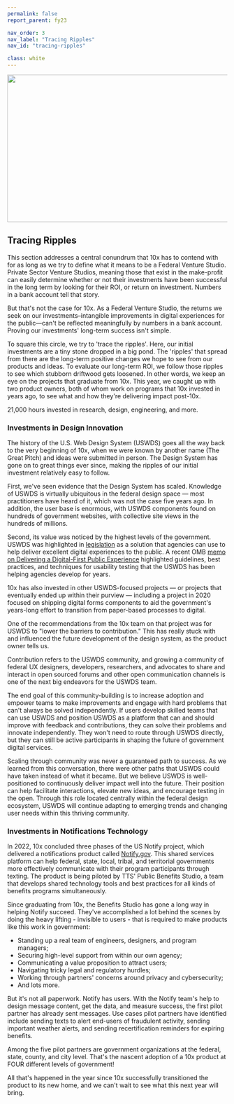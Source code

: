 ```yaml
---
permalink: false
report_parent: fy23

nav_order: 3
nav_label: "Tracing Ripples"
nav_id: "tracing-ripples"

class: white
---
```

<div class="section-divider">
    <img alt="" src="{{ '/assets/images/impact-reports/tracing-ripples.svg' | url }}" width="528" height="337">
</div>

## Tracing Ripples

This section addresses a central conundrum that 10x has to contend with for as long as we try to define  what it means to be a Federal Venture Studio. Private Sector Venture Studios, meaning those that exist in the make-profit can easily determine whether or not their investments have been successful in the long term by looking for their ROI, or return on investment. Numbers in a bank account tell that story.

But that's not the case for 10x. As a Federal Venture Studio, the returns we seek on our investments–intangible improvements in digital experiences for the public—can't be reflected meaningfully by numbers in a bank account. Proving our investments' long-term success isn't simple.

To square this circle, we try to 'trace the ripples'. Here, our initial investments are a tiny stone dropped in a big pond. The 'ripples' that spread from there are the long-term positive changes we hope to see from our products and ideas. To evaluate our long-term ROI, we follow those ripples to see which stubborn driftwood gets loosened. In other words, we keep an eye on the projects that graduate from 10x. This year, we caught up with two product owners, both of whom work on programs that 10x invested in years ago, to see what and how they're delivering impact post-10x.

<aside class="overview-text" role="note">
  <div class="contentRow">
      <span class="hilighted-text"><span class="text-bold">21,000</span></span> hours invested in research, design, engineering, and more.
  </div>
</aside>

### Investments in Design Innovation

The history of the U.S. Web Design System (USWDS) goes all the way back to the very beginning of 10x, when we were known by another name (The Great Pitch) and ideas were submitted in person. The Design System has gone on to great things ever since, making the ripples of our initial investment relatively easy to follow.

First, we've seen evidence that the Design System has scaled. Knowledge of USWDS is virtually ubiquitous in the federal design space — most practitioners have heard of it, which was not the case five years ago. In addition, the user base is enormous, with USWDS components found on hundreds of government websites, with collective site views in the hundreds of millions. 

Second, its value was noticed by the highest levels of the government. USWDS was highlighted in <a class="usa-link usa-link--external" rel="noreferrer" target="_blank" href="https://www.congress.gov/bill/115th-congress/house-bill/5759/text">legislation</a> as a solution that agencies can use to help deliver excellent digital experiences to the public. A recent OMB <a class="usa-link usa-link--external" rel="noreferrer" target="_blank" href="https://www.whitehouse.gov/wp-content/uploads/2023/09/M-23-22-Delivering-a-Digital-First-Public-Experience.pdf">memo on Delivering a Digital-First Public Experience</a> highlighted guidelines, best practices, and techniques for usability testing that the USWDS has been helping agencies develop for years.

10x has also invested in other USWDS-focused projects — or projects that eventually ended up within their purview — including a project in 2020 focused on shipping digital forms components to aid the government's years-long effort to transition from paper-based processes to digital.

One of the recommendations from the 10x team on that project was for USWDS to "lower the barriers to contribution." This has really stuck with and influenced the future development of the design system, as the product owner tells us.

Contribution refers to the USWDS community, and growing a community of federal UX designers, developers, researchers, and advocates to share and interact in open sourced forums and other open communication channels is one of the next big endeavors for the USWDS team.

The end goal of this community-building is to increase adoption and empower teams to make improvements and engage with hard problems that can't always be solved independently.  If users develop skilled teams that can use USWDS and position USWDS as a platform that can and should improve with feedback and contributions, they can solve their problems and innovate independently. They won't need to route through USWDS directly, but they can still  be active participants in shaping the future of government digital services.

Scaling through community was never a guaranteed path to success. As we learned from this conversation, there were other paths that USWDS could have taken instead of what it became. But we believe USWDS is well-positioned to continuously deliver impact well into the future. Their position can help facilitate interactions, elevate new ideas, and encourage testing in the open. Through this role located centrally within the federal design ecosystem, USWDS will continue adapting to emerging trends and changing user needs within this thriving community. 

### Investments in Notifications Technology

In 2022, 10x concluded three phases of the US Notify project, which delivered a notifications  product called  <a class="usa-link usa-link--external" rel="noreferrer" target="_blank" href="https://www.notify.gov">Notify.gov</a>. <span class="text-bold">This shared services platform can help federal, state, local, tribal, and territorial governments more effectively communicate with their program participants</span> through texting. The product is being piloted by TTS' Public Benefits Studio, a team that develops shared technology tools and best practices for all kinds of benefits programs simultaneously.

Since graduating from 10x, the Benefits Studio has gone a long way in helping Notify succeed. They've accomplished a lot behind the scenes by doing the heavy lifting - invisible to users - that is required to make products like this work in government:

- Standing up a real team of engineers, designers, and program managers; 
- Securing high-level support from within our own agency; 
- Communicating a value proposition to attract users; 
- Navigating tricky legal and regulatory hurdles;
- Working through partners' concerns around privacy and cybersecurity;
- And lots more.

But it's not all paperwork. Notify has users. With the Notify team's help to design message content, get the data, and measure success, the first pilot partner has already sent messages. Use cases pilot partners have identified include sending texts to alert end-users of fraudulent activity, sending important weather alerts, and sending recertification reminders for expiring benefits.

Among the five pilot partners are government organizations at the federal, state, county, and city level. That's the nascent adoption of a 10x product at FOUR different levels of government!

All that's happened in the year since 10x successfully transitioned the product to its new home, and we can't wait to see what this next year will bring.
